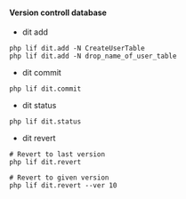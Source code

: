 #### Version controll database

- dit add

``` shell
php lif dit.add -N CreateUserTable
php lif dit.add -N drop_name_of_user_table
```

- dit commit

``` shell
php lif dit.commit

```

- dit status

``` shell
php lif dit.status
```

- dit revert

``` shell
# Revert to last version
php lif dit.revert

# Revert to given version
php lif dit.revert --ver 10
```
